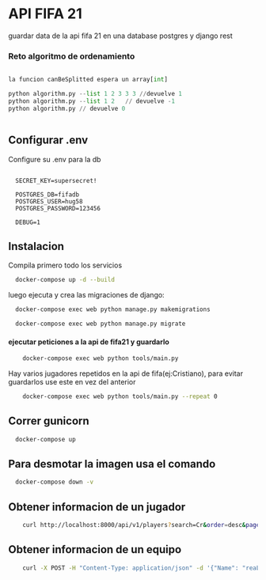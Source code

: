 # API FIFA 21 
guardar data de la api fifa 21 en una database postgres y django rest 

### Reto algoritmo de ordenamiento
```python

la funcion canBeSplitted espera un array[int]

python algorithm.py --list 1 2 3 3 3 //devuelve 1
python algorithm.py --list 1 2   // devuelve -1
python algorithm.py // devuelve 0



```

## Configurar .env
Configure su .env para la db

```env

  SECRET_KEY=supersecret!

  POSTGRES_DB=fifadb
  POSTGRES_USER=hug58
  POSTGRES_PASSWORD=123456

  DEBUG=1
```



## Instalacion
Compila primero todo los servicios

```bash
  docker-compose up -d --build
```

luego ejecuta y crea las migraciones de django:

```bash
  docker-compose exec web python manage.py makemigrations 

  docker-compose exec web python manage.py migrate 
```

#### ejecutar peticiones a la api de fifa21 y guardarlo


```bash
    docker-compose exec web python tools/main.py
```

Hay varios jugadores repetidos en la api de fifa(ej:Cristiano), para evitar guardarlos use este en vez del anterior

```bash
    docker-compose exec web python tools/main.py --repeat 0
```


## Correr gunicorn

```bash
  docker-compose up
```

## Para desmotar la imagen usa el comando

```bash
  docker-compose down -v
```



## Obtener informacion de un jugador
```bash
    curl http://localhost:8000/api/v1/players?search=Cr&order=desc&page=2
```

## Obtener informacion de un equipo

```bash
    curl -X POST -H "Content-Type: application/json" -d '{"Name": "reaL maDRI "page": 2}' http://localhost:8000/api/v1/team
```
